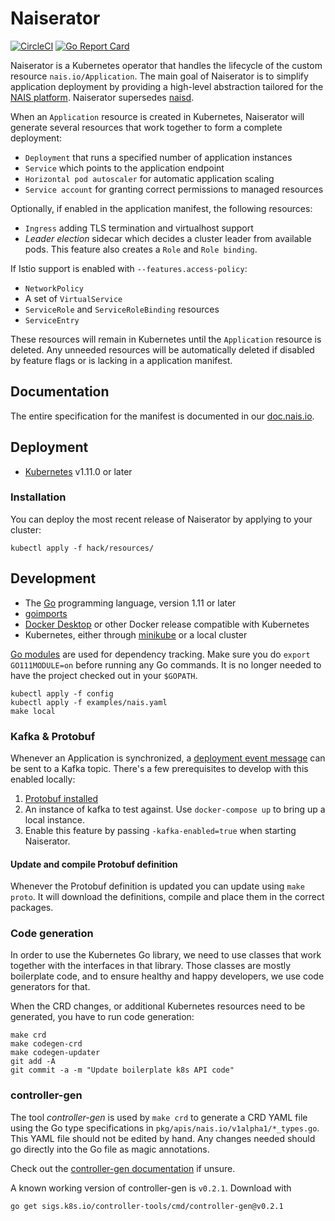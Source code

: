 # Naiserator

[![CircleCI](https://circleci.com/gh/nais/naiserator/tree/master.svg?style=svg)](https://circleci.com/gh/nais/naiserator/tree/master)
[![Go Report Card](https://goreportcard.com/badge/github.com/nais/naiserator)](https://goreportcard.com/report/github.com/nais/naiserator)

Naiserator is a Kubernetes operator that handles the lifecycle of the custom resource `nais.io/Application`.
The main goal of Naiserator is to simplify application deployment by providing a high-level abstraction tailored for the [NAIS platform](https://nais.io).
Naiserator supersedes [naisd](https://nais.io).

When an `Application` resource is created in Kubernetes,
Naiserator will generate several resources that work together to form a complete deployment:
  * `Deployment` that runs a specified number of application instances
  * `Service` which points to the application endpoint
  * `Horizontal pod autoscaler` for automatic application scaling
  * `Service account` for granting correct permissions to managed resources

Optionally, if enabled in the application manifest, the following resources:
  * `Ingress` adding TLS termination and virtualhost support
  * _Leader election_ sidecar which decides a cluster leader from available pods. This feature also creates a `Role` and `Role binding`.

If Istio support is enabled with `--features.access-policy`:
  * `NetworkPolicy`
  * A set of `VirtualService`
  * `ServiceRole` and `ServiceRoleBinding` resources
  * `ServiceEntry`

These resources will remain in Kubernetes until the `Application` resource is deleted.
Any unneeded resources will be automatically deleted if disabled by feature flags or is lacking in a application manifest.

## Documentation

The entire specification for the manifest is documented in our [doc.nais.io](https://doc.nais.io/nais-application/manifest).

## Deployment

* [Kubernetes](https://kubernetes.io/) v1.11.0 or later

### Installation

You can deploy the most recent release of Naiserator by applying to your cluster:
```
kubectl apply -f hack/resources/
```

## Development

* The [Go](https://golang.org/dl/) programming language, version 1.11 or later
* [goimports](https://godoc.org/golang.org/x/tools/cmd/goimports)
* [Docker Desktop](https://www.docker.com/products/docker-desktop) or other Docker release compatible with Kubernetes
* Kubernetes, either through [minikube](https://github.com/kubernetes/minikube) or a local cluster

[Go modules](https://github.com/golang/go/wiki/Modules)
are used for dependency tracking. Make sure you do `export GO111MODULE=on` before running any Go commands.
It is no longer needed to have the project checked out in your `$GOPATH`.

```
kubectl apply -f config
kubectl apply -f examples/nais.yaml
make local
```

### Kafka & Protobuf

Whenever an Application is synchronized, a [deployment event message](https://github.com/navikt/protos/blob/master/deployment/deployment.proto)
can be sent to a Kafka topic. There's a few prerequisites to develop with this enabled locally:

1. [Protobuf installed](https://github.com/golang/protobuf)
2. An instance of kafka to test against. Use `docker-compose up` to bring up a local instance.
3. Enable this feature by passing `-kafka-enabled=true` when starting Naiserator.

#### Update and compile Protobuf definition
Whenever the Protobuf definition is updated you can update using `make proto`. It will download the definitions, compile and place them in the correct packages.

### Code generation

In order to use the Kubernetes Go library, we need to use classes that work together with the interfaces in that library.
Those classes are mostly boilerplate code, and to ensure healthy and happy developers, we use code generators for that.

When the CRD changes, or additional Kubernetes resources need to be generated, you have to run code generation:

```
make crd
make codegen-crd
make codegen-updater
git add -A
git commit -a -m "Update boilerplate k8s API code"
```

### controller-gen

The tool _controller-gen_ is used by `make crd` to generate a CRD YAML file using the Go type specifications in
`pkg/apis/nais.io/v1alpha1/*_types.go`. This YAML file should not be edited by hand. Any changes needed should
go directly into the Go file as magic annotations.

Check out the [controller-gen documentation](https://book.kubebuilder.io/reference/generating-crd.html) if unsure.

A known working version of controller-gen is `v0.2.1`. Download with

```
go get sigs.k8s.io/controller-tools/cmd/controller-gen@v0.2.1
```
